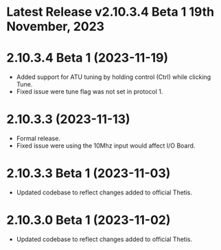 # Latest Release v2.10.3.4 Beta 1 19th November, 2023

# 2.10.3.4 Beta 1 (2023-11-19)
- Added support for ATU tuning by holding control (Ctrl) while clicking Tune.
- Fixed issue were tune flag was not set in protocol 1.

# 2.10.3.3 (2023-11-13)
- Formal release.
- Fixed issue were using the 10Mhz input would affect I/O Board.

# 2.10.3.3 Beta 1 (2023-11-03)
- Updated codebase to reflect changes added to official Thetis.

# 2.10.3.0 Beta 1 (2023-11-02)
- Updated codebase to reflect changes added to official Thetis.




